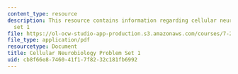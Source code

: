 ```yaml
---
content_type: resource
description: This resource contains information regarding cellular neurobiology problem
  set 1
file: https://ol-ocw-studio-app-production.s3.amazonaws.com/courses/7-29j-cellular-neurobiology-spring-2012/cb8f66e8746041f17f8232c181fb6992_MIT7_29JS12_PSet_1.pdf
file_type: application/pdf
resourcetype: Document
title: Cellular Neurobiology Problem Set 1
uid: cb8f66e8-7460-41f1-7f82-32c181fb6992
---
```


